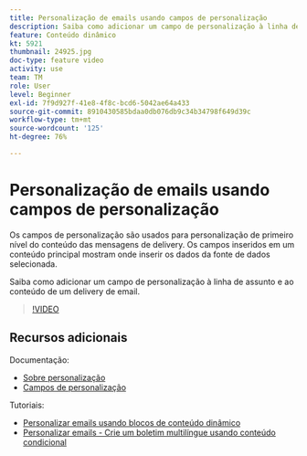 ```yaml
---
title: Personalização de emails usando campos de personalização
description: Saiba como adicionar um campo de personalização à linha de assunto e ao conteúdo de uma entrega de email.
feature: Conteúdo dinâmico
kt: 5921
thumbnail: 24925.jpg
doc-type: feature video
activity: use
team: TM
role: User
level: Beginner
exl-id: 7f9d927f-41e8-4f8c-bcd6-5042ae64a433
source-git-commit: 8910430585bdaa0db076db9c34b34798f649d39c
workflow-type: tm+mt
source-wordcount: '125'
ht-degree: 76%

---
```


# Personalização de emails usando campos de personalização

Os campos de personalização são usados para personalização de primeiro nível do conteúdo das mensagens de delivery. Os campos inseridos em um conteúdo principal mostram onde inserir os dados da fonte de dados selecionada.

Saiba como adicionar um campo de personalização à linha de assunto e ao conteúdo de um delivery de email.

>[!VIDEO](https://video.tv.adobe.com/v/24925?quality=12)

## Recursos adicionais

Documentação:

* [Sobre personalização](https://experienceleague.adobe.com/docs/campaign-classic/using/sending-messages/personalizing-deliveries/about-personalization.html?lang=en)
* [Campos de personalização](https://experienceleague.adobe.com/docs/campaign-classic/using/sending-messages/personalizing-deliveries/personalization-fields.html?lang=en)

Tutoriais:

* [Personalizar emails usando blocos de conteúdo dinâmico](/help/sending-messages/email-channel/personalization-with-dynamic-content-blocks.md)
* [Personalizar emails - Crie um boletim multilíngue usando conteúdo condicional](/help/sending-messages/email-channel/personalizing-emails-create-a-multi-lingual-newsletter-using-conditional-content.md)
